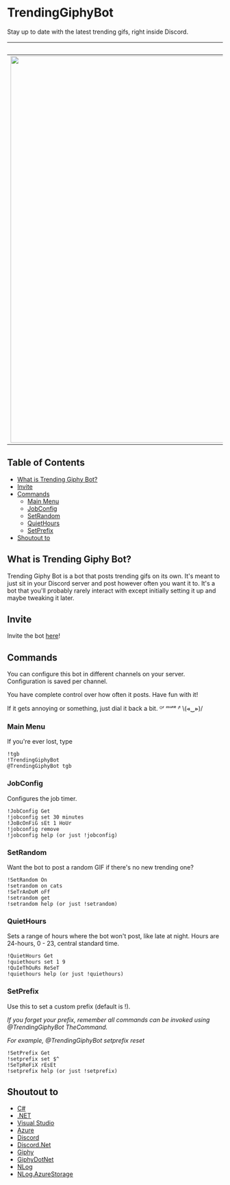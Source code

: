 # TrendingGiphyBot
Stay up to date with the latest trending gifs, right inside Discord.

&nbsp;|&nbsp;
-|-
<img src="https://discordapp.com/assets/fc0b01fe10a0b8c602fb0106d8189d9b.png" width="900px" />|<img src="https://media.giphy.com/media/3o6gbbuLW76jkt8vIc/giphy.gif" width="900px" />

## Table of Contents

- [What is Trending Giphy Bot?](https://github.com/mosentok/TrendingGiphyBot#what-is-trending-giphy-bot)
- [Invite](https://github.com/mosentok/TrendingGiphyBot#invite)
- [Commands](https://github.com/mosentok/TrendingGiphyBot#commands)
  - [Main Menu](https://github.com/mosentok/TrendingGiphyBot#main-menu)
  - [JobConfig](https://github.com/mosentok/TrendingGiphyBot#jobconfig)
  - [SetRandom](https://github.com/mosentok/TrendingGiphyBot#setrandom)
  - [QuietHours](https://github.com/mosentok/TrendingGiphyBot#quiethours)
  - [SetPrefix](https://github.com/mosentok/TrendingGiphyBot#setprefix)
- [Shoutout to](https://github.com/mosentok/TrendingGiphyBot#shoutout-to)

## What is Trending Giphy Bot?

Trending Giphy Bot is a bot that posts trending gifs on its own. It's meant to just sit in your Discord server and post however often you want it to. It's a bot that you'll probably rarely interact with except initially setting it up and maybe tweaking it later.

## Invite

Invite the bot [here](https://discordapp.com/oauth2/authorize?client_id=333392663061463040&scope=bot&permissions=0)!

## Commands

You can configure this bot in different channels on your server. Configuration is saved per channel.

You have complete control over how often it posts. Have fun with it!

If it gets annoying or something, just dial it back a bit. ᴼʳ ᵐᵘᵗᵉ ᶦᵗ \\(⩹‿⩺)/

### Main Menu

If you're ever lost, type

```
!tgb
!TrendingGiphyBot
@TrendingGiphyBot tgb
```

### JobConfig

Configures the job timer.

```
!JobConfig Get
!jobconfig set 30 minutes
!JoBcOnFiG sEt 1 HoUr
!jobconfig remove
!jobconfig help (or just !jobconfig)
```

### SetRandom

Want the bot to post a random GIF if there's no new trending one?

```
!SetRandom On
!setrandom on cats
!SeTrAnDoM oFf
!setrandom get
!setrandom help (or just !setrandom)
```

### QuietHours

Sets a range of hours where the bot won't post, like late at night. Hours are 24-hours, 0 - 23, central standard time.

```
!QuietHours Get
!quiethours set 1 9
!QuIeThOuRs ReSeT
!quiethours help (or just !quiethours)
```

### SetPrefix

Use this to set a custom prefix (default is !).

*If you forget your prefix, remember all commands can be invoked using @TrendingGiphyBot TheCommand.*

*For example, @TrendingGiphyBot setprefix reset*

```
!SetPrefix Get
!setprefix set $^
!SeTpReFiX rEsEt
!setprefix help (or just !setprefix)
```

## Shoutout to

- [C#](https://docs.microsoft.com/en-us/dotnet/csharp/csharp)
- [.NET](https://www.microsoft.com/net)
- [Visual Studio](https://www.visualstudio.com/)
- [Azure](https://azure.microsoft.com/en-us/)
- [Discord](https://discordapp.com/)
- [Discord.Net](https://github.com/RogueException/Discord.Net)
- [Giphy](https://giphy.com)
- [GiphyDotNet](https://github.com/drasticactions/GiphyDotNet)
- [NLog](https://github.com/NLog/NLog)
- [NLog.AzureStorage](https://github.com/nickheppleston/NLog.AzureStorage)
